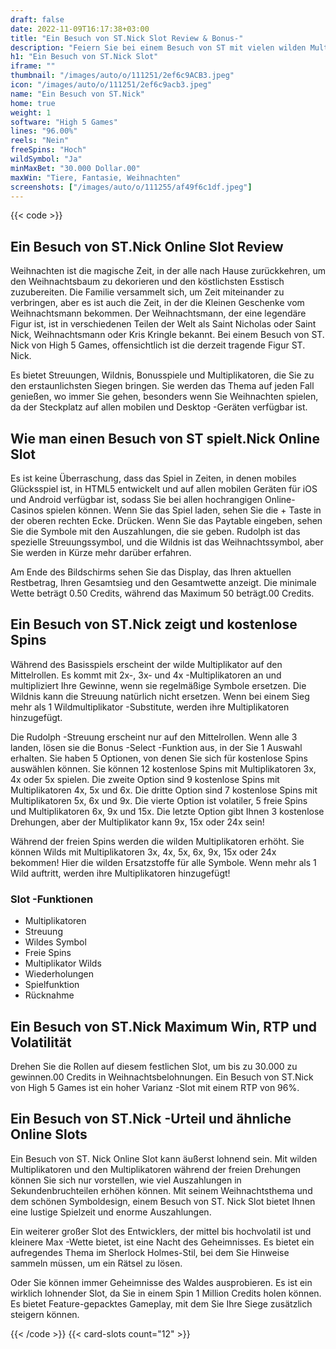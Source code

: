 ```yaml
---
draft: false
date: 2022-11-09T16:17:38+03:00
title: "Ein Besuch von ST.Nick Slot Review & Bonus-"
description: "Feiern Sie bei einem Besuch von ST mit vielen wilden Multiplikatoren.Nick Slot von High 5 Games! Lesen Sie unsere Rezension, um festliche Belohnungen zu gewinnen! Enthält alle Informationen, die Sie benötigen."
h1: "Ein Besuch von ST.Nick Slot"
iframe: ""
thumbnail: "/images/auto/o/111251/2ef6c9ACB3.jpeg"
icon: "/images/auto/o/111251/2ef6c9acb3.jpeg"
name: "Ein Besuch von ST.Nick"
home: true
weight: 1
software: "High 5 Games"
lines: "96.00%"
reels: "Nein"
freeSpins: "Hoch"
wildSymbol: "Ja"
minMaxBet: "30.000 Dollar.00"
maxWin: "Tiere, Fantasie, Weihnachten"
screenshots: ["/images/auto/o/111255/af49f6c1df.jpeg"]
---
```


{{< code >}}<h2>Ein Besuch von ST.Nick Online Slot Review</h2><p>Weihnachten ist die magische Zeit, in der alle nach Hause zurückkehren, um den Weihnachtsbaum zu dekorieren und den köstlichsten Esstisch zuzubereiten. Die Familie versammelt sich, um Zeit miteinander zu verbringen, aber es ist auch die Zeit, in der die Kleinen Geschenke vom Weihnachtsmann bekommen. Der Weihnachtsmann, der eine legendäre Figur ist, ist in verschiedenen Teilen der Welt als Saint Nicholas oder Saint Nick, Weihnachtsmann oder Kris Kringle bekannt. Bei einem Besuch von ST. Nick von High 5 Games, offensichtlich ist die derzeit tragende Figur ST. Nick.</p><p>Es bietet Streuungen, Wildnis, Bonusspiele und Multiplikatoren, die Sie zu den erstaunlichsten Siegen bringen. Sie werden das Thema auf jeden Fall genießen, wo immer Sie gehen, besonders wenn Sie Weihnachten spielen, da der Steckplatz auf allen mobilen und Desktop -Geräten verfügbar ist.</p><h2>Wie man einen Besuch von ST spielt.Nick Online Slot</h2><p>Es ist keine Überraschung, dass das Spiel in Zeiten, in denen mobiles Glücksspiel ist, in HTML5 entwickelt und auf allen mobilen Geräten für iOS und Android verfügbar ist, sodass Sie bei allen hochrangigen Online-Casinos spielen können. Wenn Sie das Spiel laden, sehen Sie die + Taste in der oberen rechten Ecke. Drücken.
Wenn Sie das Paytable eingeben, sehen Sie die Symbole mit den Auszahlungen, die sie geben. Rudolph ist das spezielle Streuungssymbol, und die Wildnis ist das Weihnachtssymbol, aber Sie werden in Kürze mehr darüber erfahren.</p><p>Am Ende des Bildschirms sehen Sie das Display, das Ihren aktuellen Restbetrag, Ihren Gesamtsieg und den Gesamtwette anzeigt. Die minimale Wette beträgt 0.50 Credits, während das Maximum 50 beträgt.00 Credits.</p><h2>Ein Besuch von ST.Nick zeigt und kostenlose Spins</h2><p>Während des Basisspiels erscheint der wilde Multiplikator auf den Mittelrollen. Es kommt mit 2x-, 3x- und 4x -Multiplikatoren an und multipliziert Ihre Gewinne, wenn sie regelmäßige Symbole ersetzen. Die Wildnis kann die Streuung natürlich nicht ersetzen. Wenn bei einem Sieg mehr als 1 Wildmultiplikator -Substitute, werden ihre Multiplikatoren hinzugefügt.</p><p>Die Rudolph -Streuung erscheint nur auf den Mittelrollen. Wenn alle 3 landen, lösen sie die Bonus -Select -Funktion aus, in der Sie 1 Auswahl erhalten. Sie haben 5 Optionen, von denen Sie sich für kostenlose Spins auswählen können. Sie können 12 kostenlose Spins mit Multiplikatoren 3x, 4x oder 5x spielen. Die zweite Option sind 9 kostenlose Spins mit Multiplikatoren 4x, 5x und 6x. Die dritte Option sind 7 kostenlose Spins mit Multiplikatoren 5x, 6x und 9x. Die vierte Option ist volatiler, 5 freie Spins und Multiplikatoren 6x, 9x und 15x. Die letzte Option gibt Ihnen 3 kostenlose Drehungen, aber der Multiplikator kann 9x, 15x oder 24x sein!</p><p>Während der freien Spins werden die wilden Multiplikatoren erhöht. Sie können Wilds mit Multiplikatoren 3x, 4x, 5x, 6x, 9x, 15x oder 24x bekommen! Hier die wilden Ersatzstoffe für alle Symbole. Wenn mehr als 1 Wild auftritt, werden ihre Multiplikatoren hinzugefügt!</p><h3>
Slot -Funktionen</h3><ul>
<li></span>
Multiplikatoren</li>
<li></span>
Streuung</li>
<li></span>
Wildes Symbol</li>
<li></span>
Freie Spins</li>
<li></span>
Multiplikator Wilds</li>
<li></span>
Wiederholungen</li>
<li></span>
Spielfunktion</li>
<li></span>
Rücknahme</li></ul><h2>Ein Besuch von ST.Nick Maximum Win, RTP und Volatilität</h2><p>Drehen Sie die Rollen auf diesem festlichen Slot, um bis zu 30.000 zu gewinnen.00 Credits in Weihnachtsbelohnungen. Ein Besuch von ST.Nick von High 5 Games ist ein hoher Varianz -Slot mit einem RTP von 96%.</p><h2>Ein Besuch von ST.Nick -Urteil und ähnliche Online Slots</h2><p>Ein Besuch von ST. Nick Online Slot kann äußerst lohnend sein. Mit wilden Multiplikatoren und den Multiplikatoren während der freien Drehungen können Sie sich nur vorstellen, wie viel Auszahlungen in Sekundenbruchteilen erhöhen können. Mit seinem Weihnachtsthema und dem schönen Symboldesign, einem Besuch von ST. Nick Slot bietet Ihnen eine lustige Spielzeit und enorme Auszahlungen.</p><p>Ein weiterer großer Slot des Entwicklers, der mittel bis hochvolatil ist und kleinere Max -Wette bietet, ist eine Nacht des Geheimnisses. Es bietet ein aufregendes Thema im Sherlock Holmes-Stil, bei dem Sie Hinweise sammeln müssen, um ein Rätsel zu lösen.</p><p>Oder Sie können immer Geheimnisse des Waldes ausprobieren. Es ist ein wirklich lohnender Slot, da Sie in einem Spin 1 Million Credits holen können. Es bietet Feature-gepacktes Gameplay, mit dem Sie Ihre Siege zusätzlich steigern können.</p>{{< /code >}}
 {{< card-slots count="12" >}}